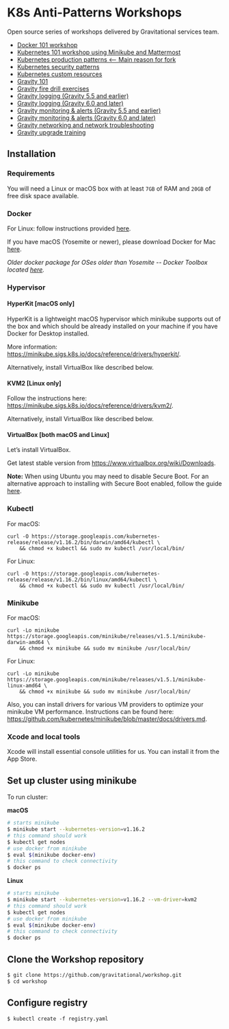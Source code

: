 # K8s Anti-Patterns Workshops

Open source series of workshops delivered by Gravitational services team.

* [Docker 101 workshop](docker.md)
* [Kubernetes 101 workshop using Minikube and Mattermost](k8s101.md)
* [Kubernetes production patterns <-- Main reason for fork](k8sprod.md)
* [Kubernetes security patterns](k8ssecurity.md)
* [Kubernetes custom resources](crd/crd.md)
* [Gravity 101](gravity101.md)
* [Gravity fire drill exercises](firedrills.md)
* [Gravity logging (Gravity 5.5 and earlier)](logging-5.x.md)
* [Gravity logging (Gravity 6.0 and later)](logging-6.x.md)
* [Gravity monitoring & alerts (Gravity 5.5 and earlier)](monitoring-5.x.md)
* [Gravity monitoring & alerts (Gravity 6.0 and later)](monitoring-6.x.md)
* [Gravity networking and network troubleshooting](gravity_networking.md)
* [Gravity upgrade training](gravity_upgrade.md)

## Installation

### Requirements

You will need a Linux or macOS box with at least `7GB` of RAM and `20GB` of free disk space available.

### Docker

For Linux: follow instructions provided [here](https://docs.docker.com/engine/installation/linux/).

If you have macOS (Yosemite or newer), please download Docker for Mac [here](https://download.docker.com/mac/stable/Docker.dmg).

*Older docker package for OSes older than Yosemite -- Docker Toolbox located [here](https://www.docker.com/products/docker-toolbox).*

### Hypervisor

#### HyperKit [macOS only]

HyperKit is a lightweight macOS hypervisor which minikube supports out of the box and which should be
already installed on your machine if you have Docker for Desktop installed.

More information: https://minikube.sigs.k8s.io/docs/reference/drivers/hyperkit/.

Alternatively, install VirtualBox like described below.

#### KVM2 [Linux only]

Follow the instructions here: https://minikube.sigs.k8s.io/docs/reference/drivers/kvm2/.

Alternatively, install VirtualBox like described below.

#### VirtualBox [both macOS and Linux]

Let’s install VirtualBox.

Get latest stable version from https://www.virtualbox.org/wiki/Downloads.

**Note:** When using Ubuntu you may need to disable Secure Boot. For an alternative approach to installing with Secure Boot enabled,
follow the guide [here](https://torstenwalter.de/virtualbox/ubuntu/2019/06/13/install-virtualbox-ubuntu-secure-boot.html).

### Kubectl

For macOS:

    curl -O https://storage.googleapis.com/kubernetes-release/release/v1.16.2/bin/darwin/amd64/kubectl \
        && chmod +x kubectl && sudo mv kubectl /usr/local/bin/

For Linux:

    curl -O https://storage.googleapis.com/kubernetes-release/release/v1.16.2/bin/linux/amd64/kubectl \
        && chmod +x kubectl && sudo mv kubectl /usr/local/bin/

### Minikube

For macOS:

    curl -Lo minikube https://storage.googleapis.com/minikube/releases/v1.5.1/minikube-darwin-amd64 \
        && chmod +x minikube && sudo mv minikube /usr/local/bin/

For Linux:

    curl -Lo minikube https://storage.googleapis.com/minikube/releases/v1.5.1/minikube-linux-amd64 \
        && chmod +x minikube && sudo mv minikube /usr/local/bin/

Also, you can install drivers for various VM providers to optimize your minikube VM performance.
Instructions can be found here: https://github.com/kubernetes/minikube/blob/master/docs/drivers.md.

### Xcode and local tools

Xcode will install essential console utilities for us. You can install it from the App Store.

## Set up cluster using minikube

To run cluster:

**macOS**

```bash
# starts minikube
$ minikube start --kubernetes-version=v1.16.2
# this command should work
$ kubectl get nodes
# use docker from minikube
$ eval $(minikube docker-env)
# this command to check connectivity
$ docker ps
```

**Linux**

```bash
# starts minikube
$ minikube start --kubernetes-version=v1.16.2 --vm-driver=kvm2
# this command should work
$ kubectl get nodes
# use docker from minikube
$ eval $(minikube docker-env)
# this command to check connectivity
$ docker ps
```

## Clone the Workshop repository
```bash
$ git clone https://github.com/gravitational/workshop.git
$ cd workshop
```

## Configure registry

```
$ kubectl create -f registry.yaml
```
